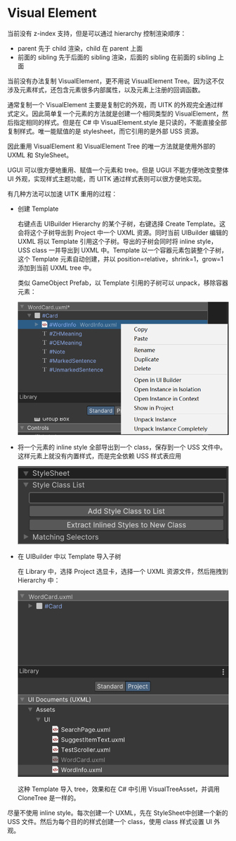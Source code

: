 # Visual Element

当前没有 z-index 支持，但是可以通过 hierarchy 控制渲染顺序：

- parent 先于 child 渲染，child 在 parent 上面
- 前面的 sibling 先于后面的 sibling 渲染，后面的 sibling 在前面的 sibling 上面

当前没有办法复制 VisualElement，更不用说 VisualElement Tree。因为这不仅涉及元素样式，还包含元素很多内部属性，以及元素上注册的回调函数。

通常复制一个 VisualElement 主要是复制它的外观，而 UITK 的外观完全通过样式定义。因此简单复一个元素的方法就是创建一个相同类型的 VisualElement，然后指定相同的样式。但是在 C# 中 VisualElement.style 是只读的，不能直接全部复制样式。唯一能赋值的是 stylesheet，而它引用的是外部 USS 资源。

因此重用 VisualElement 和 VisualElement Tree 的唯一方法就是使用外部的 UXML 和 StyleSheet。

UGUI 可以很方便地重用、赋值一个元素和 tree。但是 UGUI 不能方便地改变整体 UI 外观，实现样式主题功能，而 UITK 通过样式表则可以很方便地实现。

有几种方法可以加速 UITK 重用的过程：

- 创建 Template

  右键点击 UIBuilder Hierarchy 的某个子树，右键选择 Create Template。这会将这个子树导出到 Project 中一个 UXML 资源。同时当前 UIBuilder 编辑的 UXML 将以 Template 引用这个子树。导出的子树会同时将 inline style，USS class 一并导出到 UXML 中。Template 以一个容器元素包装整个子树，这个 Template 元素自动创建，并以 position=relative，shrink=1，grow=1 添加到当前 UXML tree 中。

  类似 GameObject Prefab，以 Template 引用的子树可以 unpack，移除容器元素：
  
  ![UITK_Template](image/UITK_Template.png)

- 将一个元素的 inline style 全部导出到一个 class，保存到一个 USS 文件中。这样元素上就没有内置样式，而是完全依赖 USS 样式表应用

  ![ExtractInlineStyleToNewClass](image/ExtractInlineStyleToNewClass.png)

- 在 UIBuilder 中以 Template 导入子树

  在 Library 中，选择 Project 选显卡，选择一个 UXML 资源文件，然后拖拽到 Hierarchy 中：

  ![UITK_Template_Project](image/UITK_Template_Project.png)

  这种 Template 导入 tree，效果和在 C# 中引用 VisualTreeAsset，并调用 CloneTree 是一样的。

尽量不使用 inline style。每次创建一个 UXML，先在 StyleSheet中创建一个新的 USS 文件。然后为每个目的的样式创建一个 class，使用 class 样式设置 UI 外观。
